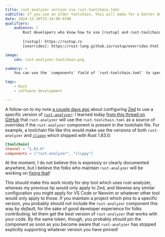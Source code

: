 ```yaml
---
title: rust-analyzer version via rust-toolchain.toml
subtitle: If you use an older toolchain, this will make for a better developer (and contributor!) experience.
date: 2024-12-20T15:34:00-0700
qualifiers:
    audience: |
        Rust developers who know how to use [rustup] and rust-toolchain files.
        
        [rustup]: https://rustup.rs
        [overrides]: https://rust-lang.github.io/rustup/overrides.html

image:
    cdn: rust-analyzer-toolchain.png

summary: >
    You can use the `components` field of `rust-toolchain.toml` to specify which version of `rust-analyzer` to use in a project.

tags:
    - Rust
    - software development

---
```


A follow-on to my note [a couple days ago][prev-note] about configuring [Zed][zed] to use a specific version of [`rust-analyzer`][ra]: I learned today [from this thread on GitHub][gh] that `rust-analyzer` will use the `rust-toolchain.toml` as a source of overrides if the `rust-analyzer` component is present in the toolchain file. For example, a toolchain file like this would make use the versions of both `rust-analyzer` and [`clippy`][clippy] which shipped with Rust 1.83.0:

```toml
[toolchain]
channel = "1.83.0"
components = ["rust-analyzer", "clippy"]
```

At the moment, I do not believe this is expressly or clearly documented anywhere, but I believe the folks who maintain `rust-analyzer` will be working on [fixing that][fix-issue]!

This should make this work nicely for *any* tool which uses rust-analyzer, whereas my previous tip would only apply to Zed, and likewise any similar configuration you might apply for VS Code or Neovim or whatever other tool would only apply to those. If you maintain a project which pins to a specific version, you probably should not include the `rust-analyzer` component this way *by default*, for the sake of good developer experience for folks contributing: let them get the best version of `rust-analyzer` that works with your code. By the same token, though, you probably *should* pin the component as soon as you become aware that `rust-analyzer` has stopped explicitly supporting whatever version you have pinned!

[prev-note]: https://v5.chriskrycho.com/notes/configure-zed-to-use-the-projects-rust-analyzer/
[ra]: https://rust-analyzer.github.io
[zed]: https://zed.dev
[gh]: https://github.com/rust-lang/rust-analyzer/issues/18705#issuecomment-2557621262
[clippy]: https://rust-lang.github.io/rust-clippy/
[fix-issue]: https://github.com/rust-lang/rust-analyzer/issues/18730